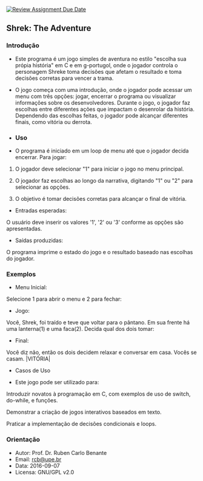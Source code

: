 [![Review Assignment Due Date](https://classroom.github.com/assets/deadline-readme-button-22041afd0340ce965d47ae6ef1cefeee28c7c493a6346c4f15d667ab976d596c.svg)](https://classroom.github.com/a/Una5IRus)
## Shrek: The Adventure

### Introdução

* Este programa é um jogo simples de aventura no estilo "escolha sua própia história" em C e em g-portugol, onde o jogador controla o personagem Shreke toma decisões que afetam o resultado e toma decisões corretas para vencer a trama.

* O jogo começa com uma introdução, onde o jogador pode acessar um menu com três opções: jogar, encerrar o programa ou visualizar informações sobre os desenvolvedores. Durante o jogo, o jogador faz escolhas entre diferentes ações que impactam o desenrolar da história. Dependendo das escolhas feitas, o jogador pode alcançar diferentes finais, como vitória ou derrota.

* ### Uso

* O programa é iniciado em um loop de menu até que o jogador decida encerrar. Para jogar:

1. O jogador deve selecionar "1" para iniciar o jogo no menu principal.

2. O jogador faz escolhas ao longo da narrativa, digitando "1" ou "2" para selecionar as opções.

3. O objetivo é tomar decisões corretas para alcançar o final de vitória.


* Entradas esperadas:

O usuário deve inserir os valores '1', '2' ou '3' conforme as opções são apresentadas.


* Saídas produzidas:

O programa imprime o estado do jogo e o resultado baseado nas escolhas do jogador.



### Exemplos

* Menu Inicial:

Selecione 1 para abrir o menu e 2 para fechar:

* Jogo:

Você, Shrek, foi traído e teve que voltar para o pântano.
Em sua frente há uma lanterna(1) e uma faca(2). Decida qual dos dois tomar:

* Final:

Você diz não, então os dois decidem relaxar e conversar em casa. Vocês se casam. |VITÓRIA|

* Casos de Uso

* Este jogo pode ser utilizado para:

Introduzir novatos à programação em C, com exemplos de uso de switch, do-while, e funções.

Demonstrar a criação de jogos interativos baseados em texto.

Praticar a implementação de decisões condicionais e loops.





### Orientação

* Autor: Prof. Dr. Ruben Carlo Benante
* Email: rcb@upe.br
* Data: 2016-09-07
* Licensa: GNU/GPL v2.0


